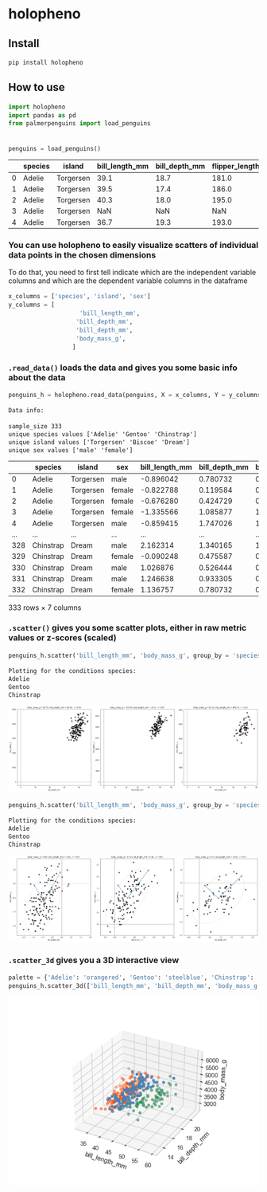 # holopheno

<!-- WARNING: THIS FILE WAS AUTOGENERATED! DO NOT EDIT! -->

## Install

``` sh
pip install holopheno
```

## How to use

``` python
import holopheno
import pandas as pd
from palmerpenguins import load_penguins


penguins = load_penguins()
```

<div>
<style scoped>
    .dataframe tbody tr th:only-of-type {
        vertical-align: middle;
    }
&#10;    .dataframe tbody tr th {
        vertical-align: top;
    }
&#10;    .dataframe thead th {
        text-align: right;
    }
</style>

|     | species | island    | bill_length_mm | bill_depth_mm | flipper_length_mm | body_mass_g | sex    | year |
|-----|---------|-----------|----------------|---------------|-------------------|-------------|--------|------|
| 0   | Adelie  | Torgersen | 39.1           | 18.7          | 181.0             | 3750.0      | male   | 2007 |
| 1   | Adelie  | Torgersen | 39.5           | 17.4          | 186.0             | 3800.0      | female | 2007 |
| 2   | Adelie  | Torgersen | 40.3           | 18.0          | 195.0             | 3250.0      | female | 2007 |
| 3   | Adelie  | Torgersen | NaN            | NaN           | NaN               | NaN         | NaN    | 2007 |
| 4   | Adelie  | Torgersen | 36.7           | 19.3          | 193.0             | 3450.0      | female | 2007 |

</div>

### You can use holopheno to easily visualize scatters of individual data points in the chosen dimensions

To do that, you need to first tell indicate which are the independent
variable columns and which are the dependent variable columns in the
dataframe

``` python
x_columns = ['species', 'island', 'sex']
y_columns = [
                    'bill_length_mm', 
                   'bill_depth_mm', 
                   'bill_depth_mm', 
                   'body_mass_g', 
                  ]
```

### `.read_data()` loads the data and gives you some basic info about the data

``` python
penguins_h = holopheno.read_data(penguins, X = x_columns, Y = y_columns)
```

    Data info: 

    sample_size 333
    unique species values ['Adelie' 'Gentoo' 'Chinstrap']
    unique island values ['Torgersen' 'Biscoe' 'Dream']
    unique sex values ['male' 'female']

<div>
<style scoped>
    .dataframe tbody tr th:only-of-type {
        vertical-align: middle;
    }
&#10;    .dataframe tbody tr th {
        vertical-align: top;
    }
&#10;    .dataframe thead th {
        text-align: right;
    }
</style>

|     | species   | island    | sex    | bill_length_mm | bill_depth_mm | bill_depth_mm | body_mass_g |
|-----|-----------|-----------|--------|----------------|---------------|---------------|-------------|
| 0   | Adelie    | Torgersen | male   | -0.896042      | 0.780732      | 0.780732      | -0.568475   |
| 1   | Adelie    | Torgersen | female | -0.822788      | 0.119584      | 0.119584      | -0.506286   |
| 2   | Adelie    | Torgersen | female | -0.676280      | 0.424729      | 0.424729      | -1.190361   |
| 3   | Adelie    | Torgersen | female | -1.335566      | 1.085877      | 1.085877      | -0.941606   |
| 4   | Adelie    | Torgersen | male   | -0.859415      | 1.747026      | 1.747026      | -0.692852   |
| ... | ...       | ...       | ...    | ...            | ...           | ...           | ...         |
| 328 | Chinstrap | Dream     | male   | 2.162314       | 1.340165      | 1.340165      | -0.257532   |
| 329 | Chinstrap | Dream     | female | -0.090248      | 0.475587      | 0.475587      | -1.003795   |
| 330 | Chinstrap | Dream     | male   | 1.026876       | 0.526444      | 0.526444      | -0.537380   |
| 331 | Chinstrap | Dream     | male   | 1.246638       | 0.933305      | 0.933305      | -0.133155   |
| 332 | Chinstrap | Dream     | female | 1.136757       | 0.780732      | 0.780732      | -0.537380   |

<p>333 rows × 7 columns</p>
</div>

### `.scatter()` gives you some scatter plots, either in raw metric values or z-scores (scaled)

``` python
penguins_h.scatter('bill_length_mm', 'body_mass_g', group_by = 'species', type = 'raw');
```

    Plotting for the conditions species:
    Adelie
    Gentoo
    Chinstrap

![](index_files/figure-commonmark/cell-5-output-2.png)

``` python
penguins_h.scatter('bill_length_mm', 'body_mass_g', group_by = 'species', type = 'scaled');
```

    Plotting for the conditions species:
    Adelie
    Gentoo
    Chinstrap

![](index_files/figure-commonmark/cell-6-output-2.png)

### `.scatter_3d` gives you a 3D interactive view

``` python
palette = {'Adelie': 'orangered', 'Gentoo': 'steelblue', 'Chinstrap': 'seagreen'}
penguins_h.scatter_3d(['bill_length_mm', 'bill_depth_mm', 'body_mass_g'], color_by = 'species', palette = palette, type = 'raw');
```

![](index_files/figure-commonmark/cell-7-output-1.png)

